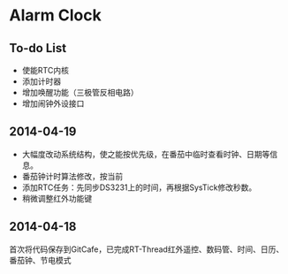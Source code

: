 # Alarm Clock #
## To-do List ##
- 使能RTC内核
- 添加计时器
- 增加唤醒功能（三极管反相电路）
- 增加闹钟外设接口

## 2014-04-19 ##
- 大幅度改动系统结构，使之能按优先级，在番茄中临时查看时钟、日期等信息。
- 番茄钟计时算法修改，按当前
- 添加RTC任务：先同步DS3231上的时间，再根据SysTick修改秒数。
- 稍微调整红外功能键

## 2014-04-18 ##
首次将代码保存到GitCafe，已完成RT-Thread红外遥控、数码管、时间、日历、番茄钟、节电模式
